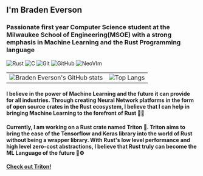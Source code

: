 ## I'm Braden Everson
### Passionate first year Computer Science student at the Milwaukee School of Engineering(MSOE) with a strong emphasis in Machine Learning and the Rust Programming language

![Rust](https://img.shields.io/badge/-Rust-333333?style=flat&logo=rust)
![C](https://img.shields.io/badge/-C-333333?style=flat&logo=C%2B%2B)
![Git](https://img.shields.io/badge/-Git-333333?style=flat&logo=git)
![GitHub](https://img.shields.io/badge/-GitHub-333333?style=flat&logo=github)
![NeoVIm](https://img.shields.io/badge/-neovim-333333?style=flat&logo=neovim&logoColor=00599C)

|   |   |
| - | - |
| ![Braden Everson's GitHub stats](https://github-readme-stats.vercel.app/api?username=BradenEverson&theme=prussian)  | ![Top Langs](https://github-readme-stats-git-masterrstaa-rickstaa.vercel.app/api/top-langs/?username=BradenEverson&theme=prussian&size_weight=0.5&size_count=0.5&hide=css,html&layout=compact)  |


#### I believe in the power of Machine Learning and the future it can provide for all industries. Through creating Neural Network platforms in the form of open source crates in the Rust ecosystem, I believe that I can help in bringing Machine Learning to the forefront of Rust 🦀🦾

#### Currently, I am working on a Rust crate named Triton 🦎. Triton aims to bring the ease of the Tensorflow and Keras library into the world of Rust without being a wrapper library. With Rust's low level performance and high level zero-cost abstractions, I believe that Rust truly can become the ML Language of the future 🧠⚙️

<!--#### [Check out Triton!](https://github.com/BradenEverson/triton)-->

#### [Check out Triton!](https://crates.io/crates/triton_grow)
